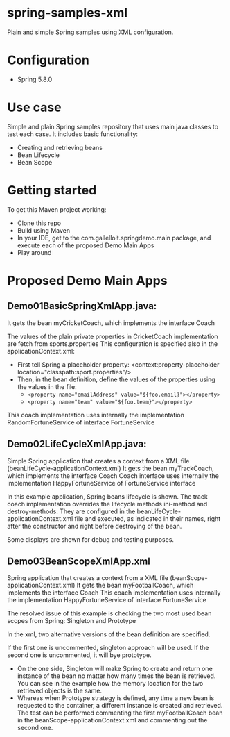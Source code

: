 # spring-samples-xml
Plain and simple Spring samples using XML configuration.

# Configuration

* Spring 5.8.0

# Use case

Simple and plain Spring samples repository that uses main java classes to test each case.
It includes basic functionality:

* Creating and retrieving beans
* Bean Lifecycle
* Bean Scope

# Getting started

To get this Maven project working:

* Clone this repo
* Build using Maven
* In your IDE, get to the com.gallelloit.springdemo.main package, and execute each of the proposed Demo Main Apps
* Play around
  
# Proposed Demo Main Apps

## Demo01BasicSpringXmlApp.java:

It gets the bean myCricketCoach, which implements the interface Coach

The values of the plain private properties in CricketCoach implementation are fetch from sports.properties
This configuration is specified also in the applicationContext.xml:

* First tell Spring a placeholder property: <context:property-placeholder location="classpath:sport.properties"/>
* Then, in the bean definition, define the values of the properties using the values in the file:
	* `<property name="emailAddress" value="${foo.email}"></property>`
	* `<property name="team" value="${foo.team}"></property>`

This coach implementation uses internally the implementation RandomFortuneService of interface FortuneService

## Demo02LifeCycleXmlApp.java:
 
Simple Spring application that creates a context from a XML file (beanLifeCycle-applicationContext.xml)
It gets the bean myTrackCoach, which implements the interface Coach
Coach interface uses internally the implementation HappyFortuneService
of FortuneService interface

In this example application, Spring beans lifecycle is shown. The track coach implementation
overrides the lifecycle methods ini-method and destroy-methods. They are configured in the
beanLifeCycle-applicationContext.xml file and executed,
as indicated in their names, right after the constructor and right before destroying
of the bean.

Some displays are shown for debug and testing purposes.

## Demo03BeanScopeXmlApp.xml

Spring application that creates a context from a XML file (beanScope-applicationContext.xml)
It gets the bean myFootballCoach, which implements the interface Coach
This coach implementation uses internally the implementation HappyFortuneService of interface FortuneService

The resolved issue of this example is checking the two most used bean scopes from Spring: Singleton and Prototype

In the xml, two alternative versions of the bean definition are specified.

If the first one is uncommented, singleton approach will be used.
If the second one is uncommented, it will bye prototype.

* On the one side, Singleton will make Spring to create and return one instance of the bean no matter how many
times the bean is retrieved. You can see in the example how the memory location for the two retrieved objects
is the same.
* Whereas when Prototype strategy is defined, any time a new bean is requested to the container, a different
instance is created and retrieved. The test can be performed commenting the first myFootballCoach bean
in the beanScope-applicationContext.xml and commenting out the second one.
